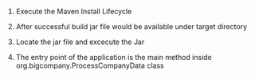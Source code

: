 1. Execute the Maven Install Lifecycle 

2. After successful build jar file would be available under target directory

3. Locate the jar file and excecute the Jar

4. The entry point of the application is the main method inside org.bigcompany.ProcessCompanyData class
